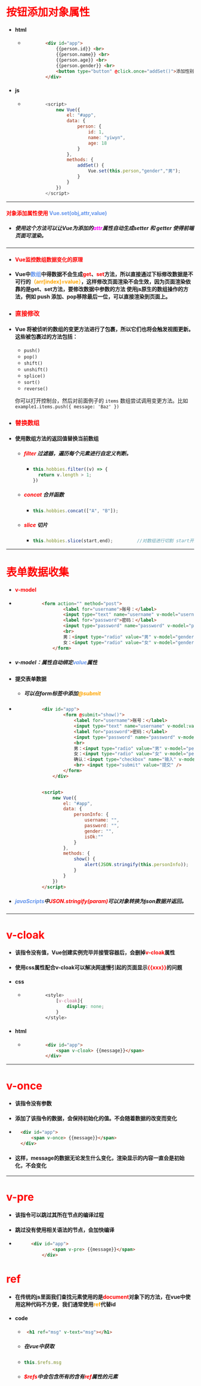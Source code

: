 # <font color='red'>按钮添加对象属性</font>



- #### html

  - ```html
    		<div id="app">
      			{{person.id}} <br>
      			{{person.name}} <br>
      			{{person.age}} <br>
      			{{person.gender}} <br>
      			<button type="button" @click.once="addSet()">添加性别</button>
      		</div>
    ```

- #### js

  - ```javascript
    		<script>
      			new Vue({
      				el: "#app",
      				data: {
      					person: {
      						id: 1,
      						name: "yiwyn",
      						age: 18
      					}
      				},
      				methods: {
      					addSet() {
      						Vue.set(this.person,"gender","男");
      					}
      				}
      			})
      		</script>
    ```



<hr>



#### <font color='red'>对象添加属性使用</font>  <font color='cornflowerblue'>Vue.set(obj,attr,value)</font>   

- ##### 使用这个方法可以让Vue为添加的<font color='fuchsia'>attr</font>属性自动生成setter 和 getter 使得前端页面可渲染。



<hr>


- #### <font color='red'>Vue监控数组数据变化的原理</font>



- #### Vue中<font color='cornflowerblue'>数组</font>中得数据不会生成<font color='red'>get</font>、<font color='red'>set</font>方法，所以直接通过下标修改数据是不可行的<font color='orange'>（arr[index]=value）</font>，这样修改页面渲染不会生效，因为页面渲染依靠的是get、set方法，要修改数据中参数的方法 使用js原生的数组操作的方法，例如 push 添加、pop移除最后一位，可以直接渲染到页面上。 

- ### <font color='red'>直接修改</font>

- #### Vue 将被侦听的数组的变更方法进行了包裹，所以它们也将会触发视图更新。这些被包裹过的方法包括：

  - `push()`
  - `pop()`
  - `shift()`
  - `unshift()`
  - `splice()`
  - `sort()`
  - `reverse()`

  你可以打开控制台，然后对前面例子的 `items` 数组尝试调用变更方法。比如 `example1.items.push({ message: 'Baz' })`

- ### <font color='red'>替换数组</font>

- #### 使用数组方法的返回值替换当前数组

  - ##### <font color='red'>filter </font>过滤器，遍历每个元素进行自定义判断。

    - ```js
      this.hobbies.filter((v) => {
      	return v.length > 1;
      })
      ```

      

  - ##### <font color='red'>concat</font>  合并函数

    - ```js
      this.hobbies.concat(["A", "B"]);
      ```

      

  - ##### <font color='red'>slice</font> 切片

    - ```js
      this.hobbies.slice(start,end);		 //对数组进行切割 start开始坐标 end结束坐标
      ```






<hr>




# <font color='red'>表单数据收集</font>



- #### <font color='red'>v-model</font>

- ```html
  			<form action="" method="post">
    				<label for="username">账号：</label>
    				<input type="text" name="username" v-model="username" /> <br>
    				<label for="password">密码：</label>
    				<input type="password" name="password" v-model="password" />
    				<br>
    				男：<input type="radio" value="男" v-model="gender" /> <br>
    				女：<input type="radio" value="女" v-model="gender" />
    			</form>
  ```

- ##### v-model：属性自动绑定<font color='cornflowerblue'>value</font>属性

- #### 提交表单数据

    - ##### 可以在form标签中添加<font color='orange'>@submit</font> 
    
- ```html
    		<div id="app">
        			<form @submit="show()">
        				<label for="username">账号：</label>
        				<input type="text" name="username" v-model:value="personInfo.username" /> <br>
        				<label for="password">密码：</label>
        				<input type="password" name="password" v-model="personInfo.password" />
        				<br>
        				男：<input type="radio" value="男" v-model="personInfo.gender" /> <br>
        				女：<input type="radio" value="女" v-model="personInfo.gender" />
        				确认：<input type="checkbox" name="输入" v-model="personInfo.isOk"/>
        				<br> <input type="submit" value="提交" />
        			</form>
        		</div>


    		<script>
    			new Vue({
    				el: "#app",
    				data: {
    					personInfo: {
    						username: "",
    						password: "",
    						gender: "",
    						isOk:""
    					}
    				},
    				methods: {
    					show() {
    						alert(JSON.stringify(this.personInfo));
    					}
    				}
    			})
    		</script>
    ```



- ##### <font color='cornflowerblue'>javaScripts</font>中<font color='red'>JSON.stringify(param)</font>可以对象转换为json数据并返回。





<hr>



# <font color='red'>v-cloak</font>



- #### 该指令没有值，Vue创建实例完毕并接管容器后，会删掉<font color='red'>v-cloak</font>属性

- #### 使用css属性配合v-cloak可以解决网速慢引起的页面显示<font color='red'>{{xxx}}</font>的问题

- #### css

  - ```css
    		<style>
      			[v-cloak]{
      				display: none;
      			}
      		</style>
    ```

- #### html

  - ```html
    		<div id="app">
      			<span v-cloak> {{message}}</span>
      		</div>
    ```





<hr>




# <font color='red'>v-once</font>



- #### 该指令没有参数

- #### 添加了该指令的数据，会保持初始化的值。不会随着数据的改变而变化

- ```html
  	<div id="app">
  		<span v-once> {{message}}</span>
  	</div>
  ```

- #### 这样，message的数据无论发生什么变化，渲染显示的内容一直会是初始化，不会变化





<hr>




# <font color='red'>v-pre</font>



- #### 该指令可以跳过其所在节点的编译过程

- #### 跳过没有使用相关语法的节点，会加快编译

- ```html
  		<div id="app">
    			<span v-pre> {{message}}</span>
    		</div>
  ```









# <font color='red'>ref</font>



- #### 在传统的js里面我们查找元素使用的是<font color='red'>document</font>对象下的方法，在vue中使用这种代码不方便，我们通常使用<font color='orange'>ref</font>代替id

- #### code

  - ```html
     <h1 ref="msg" v-text="msg"></h1>
    ```

  - ##### 在vue中获取

  - ```js
    this.$refs.msg
    ```

  - ##### <font color='red'>$refs</font>中会包含所有的含有<font color='red'>ref</font>属性的元素




